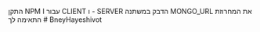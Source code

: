 התקן NPM I עבור CLIENT ו - SERVER
הדבק במשתנה MONGO_URL את המחרוזת התאימה לך
#   B n e y H a y e s h i v o t 
 
 
